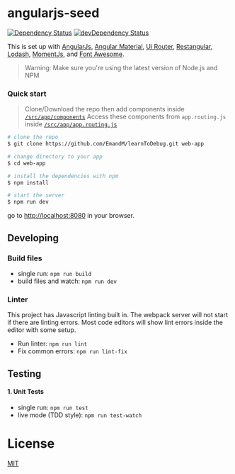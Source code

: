 # angularjs-seed

[![Dependency Status](https://david-dm.org/EmandM/learnToDebug/status.svg)](https://david-dm.org/EmandM/learnToDebug#info=dependencies) [![devDependency Status](https://david-dm.org/EmandM/learnToDebug/dev-status.svg)](https://david-dm.org/EmandM/learnToDebug#info=devDependencies)

This is set up with [AngularJs](https://angularjs.org/), [Angular Material](https://material.angularjs.org/latest/), [Ui Router](https://ui-router.github.io/), [Restangular](https://github.com/mgonto/restangular), [Lodash](https://lodash.com/), [MomentJs](https://momentjs.com/), and [Font Awesome](http://fontawesome.io/).

>Warning: Make sure you're using the latest version of Node.js and NPM

### Quick start

> Clone/Download the repo then add components inside [`/src/app/components`](/src/app/components)
> Access these components from `app.routing.js` inside [`/src/app/app.routing.js`](/src/app/app.routing.js)

```bash
# clone the repo
$ git clone https://github.com/EmandM/learnToDebug.git web-app

# change directory to your app
$ cd web-app

# install the dependencies with npm
$ npm install

# start the server
$ npm run dev
```

go to [http://localhost:8080](http://localhost:8080) in your browser.

## Developing

### Build files

* single run: `npm run build`
* build files and watch: `npm run dev`

### Linter

This project has Javascript linting built in. The webpack server will not start if there are linting errors.
Most code editors will show lint errors inside the editor with some setup.
* Run linter: `npm run lint`
* Fix common errors: `npm run lint-fix`

## Testing

#### 1. Unit Tests

* single run: `npm run test`
* live mode (TDD style): `npm run test-watch`

# License

[MIT](/LICENSE)
